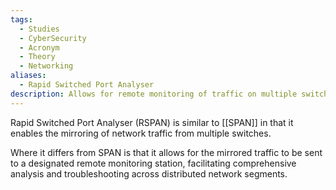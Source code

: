 ```yaml
---
tags:
  - Studies
  - CyberSecurity
  - Acronym
  - Theory
  - Networking
aliases:
  - Rapid Switched Port Analyser
description: Allows for remote monitoring of traffic on multiple switches in a network. Similar to [[SPAN]].
---
```

Rapid Switched Port Analyser (RSPAN) is similar to [[SPAN]] in that it enables the mirroring of network traffic from multiple switches. 

Where it differs from SPAN is that it allows for the mirrored traffic to be sent to a designated remote monitoring station, facilitating comprehensive analysis and troubleshooting across distributed network segments.